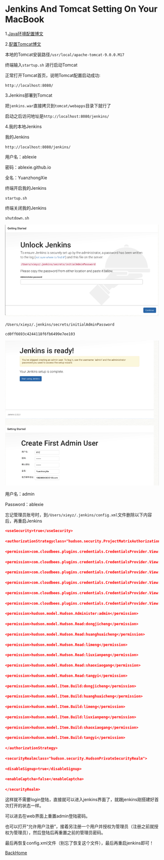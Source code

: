 # Jenkins And Tomcat Setting On Your MacBook

1.[Java环境配置博文](http://www.jianshu.com/p/8cffd34d4d9a)

2.[配置Tomcat博文](http://blog.csdn.net/huyisu/article/details/38372663)

本地的Tomcat安装路径`/usr/local/apache-tomcat-9.0.0.M17`

终端输入`startup.sh` 进行启动Tomcat

正常打开Tomcat首页，说明Tomcat配置启动成功:

`http://localhost:8080/`

3.Jenkins部署到Tomcat

把`jenkins.war`直接拷贝到`tomcat/webapps`目录下就行了

启动之后访问地址是`http://localhost:8080/jenkins/`

4.我的本地Jenkins

我的Jenkins

`http://localhost:8080/jenkins/`

用户名：ablexie

密码：ablexie.github.io

全名：YuanzhongXie

终端开启我的Jenkins

`startup.sh`

终端关闭我的Jenkins

`shutdown.sh`

![1](JenkinsAndTomcat/pic/1.png)

`/Users/xieyz/.jenkins/secrets/initialAdminPassword`

`cd0ff6693c4244118f6fb6499e7ee103`

![2](JenkinsAndTomcat/pic/2.png)

用户名：admin

Password：ablexie

忘记管理员账号时，到`/Users/xieyz/.jenkins/config.xml`文件删除以下内容后，再重启Jenkins

```json
<useSecurity>true</useSecurity>

<authorizationStrategyclass="hudson.security.ProjectMatrixAuthorizationStrategy">

<permission>com.cloudbees.plugins.credentials.CredentialsProvider.View:dongjicheng</permission>

<permission>com.cloudbees.plugins.credentials.CredentialsProvider.View:huanghuaicheng</permission>

<permission>com.cloudbees.plugins.credentials.CredentialsProvider.View:limeng</permission>

<permission>com.cloudbees.plugins.credentials.CredentialsProvider.View:liuxianpeng</permission>

<permission>com.cloudbees.plugins.credentials.CredentialsProvider.View:shaoxiaogang</permission>

<permission>com.cloudbees.plugins.credentials.CredentialsProvider.View:tangyi</permission>

<permission>hudson.model.Hudson.Administer:admin</permission>

<permission>hudson.model.Hudson.Read:dongjicheng</permission>

<permission>hudson.model.Hudson.Read:huanghuaicheng</permission>

<permission>hudson.model.Hudson.Read:limeng</permission>

<permission>hudson.model.Hudson.Read:liuxianpeng</permission>

<permission>hudson.model.Hudson.Read:shaoxiaogang</permission>

<permission>hudson.model.Hudson.Read:tangyi</permission>

<permission>hudson.model.Item.Build:dongjicheng</permission>

<permission>hudson.model.Item.Build:huanghuaicheng</permission>

<permission>hudson.model.Item.Build:limeng</permission>

<permission>hudson.model.Item.Build:liuxianpeng</permission>

<permission>hudson.model.Item.Build:shaoxiaogang</permission>

<permission>hudson.model.Item.Build:tangyi</permission>

</authorizationStrategy>

<securityRealmclass="hudson.security.HudsonPrivateSecurityRealm">

<disableSignup>true</disableSignup>

<enableCaptcha>false</enableCaptcha>

</securityRealm>

```

这样就不需要login登陆，直接就可以进入jenkins界面了，就跟jenkins刚搭建好首次打开的状态一样。

可以进去在web界面上重置admin登陆密码。

也可以打开“允许用户注册”，接着另注册一个用户并授权为管理员（注册之前就授权为管理员），然后登陆后再重置之前的管理员密码。

最后再恢复config.xml文件（别忘了恢复这个文件），最后再重启jenkins即可！



[BackHome](http://robinshare.github.io/)
